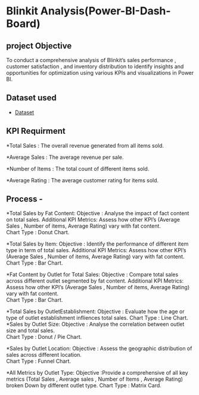 # Blinkit Analysis(Power-BI-Dash-Board)
## project Objective
To conduct a comprehensive analysis of Blinkit’s sales performance , customer satisfaction , and inventory distribution to identify insights and opportunities for optimization using various KPIs and visualizations in Power BI.
## Dataset used 
- <a href="https://drive.google.com/drive/folders/1mKh61zKVBnPJN0A5lc77osGNkmNa-loI">Dataset</a>
## KPI Requirment
*Total Sales : The overall revenue generated from all items sold.

*Average Sales : The average revenue per sale.

*Number of Items : The total count of different items sold.

*Average Rating : The average customer rating for items sold.

## Process -
*Total Sales by Fat Content: 
                      Objective : Analyse the impact of fact content on total sales.
                        Additional KPI Metrics: Assess how other KPI’s (Average Sales , Number of items, Average Rating) vary with fat content.                                
                        Chart Type : Donut Chart.

*Total Sales by Item: 
                    Objective : Identify the performance of different item type in term of total sales.
                    Additional KPI Metrics: Assess how other KPI’s (Average Sales , Number of items, Average Rating) vary with fat content.                                
                    Chart Type : Bar Chart.

*Fat Content by Outlet for Total Sales:
                    Objective : Compare total sales across different outlet segmented by fat content.
                    Additional KPI Metrics: Assess how other KPI’s (Average Sales , Number of items, Average Rating) vary with fat content.                                
                    Chart Type : Bar Chart.

*Total Sales by OutletEstablishment:
                     Objective : Evaluate how the age or type of outlet establishment infliences total sales.
                     Chart Type : Line Chart.
*Sales by Outlet Size: 
                     Objective : Analyse the correlation between outlet size and total sales.                            
                     Chart Type : Donut /  Pie Chart.

*Sales by Outlet Location: 
                    Objective : Assess the geographic distribution of sales across different location.                                
                    Chart Type : Funnel Chart.

*All Metrics by Outlet Type:
                    Objective :Provide a comprehensive of all key metrics (Total Sales , Average sales , Number of Items , Average Rating) broken 
                    Down by different outlet type.
                    Chart Type : Matrix Card.



